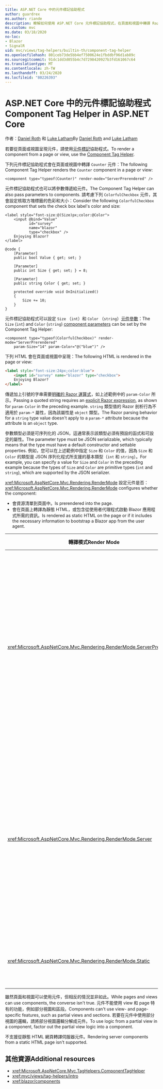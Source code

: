```yaml
---
title: ASP.NET Core 中的元件標記協助程式
author: guardrex
ms.author: riande
description: 瞭解如何使用 ASP.NET Core 元件標記協助程式，在頁面和視圖中轉譯 Razor 元件。
ms.custom: mvc
ms.date: 03/18/2020
no-loc:
- Blazor
- SignalR
uid: mvc/views/tag-helpers/builtin-th/component-tag-helper
ms.openlocfilehash: 801ceb73de5bb4ef7500624e1fbddbf96d1ab89c
ms.sourcegitcommit: 91dc1dd3d055b4c7d7298420927b3fd161067c64
ms.translationtype: MT
ms.contentlocale: zh-TW
ms.lasthandoff: 03/24/2020
ms.locfileid: "80226393"
---
```

# <a name="component-tag-helper-in-aspnet-core"></a><span data-ttu-id="11dd6-103">ASP.NET Core 中的元件標記協助程式</span><span class="sxs-lookup"><span data-stu-id="11dd6-103">Component Tag Helper in ASP.NET Core</span></span>

<span data-ttu-id="11dd6-104">作者：[Daniel Roth](https://github.com/danroth27) 和 [Luke Latham](https://github.com/guardrex)</span><span class="sxs-lookup"><span data-stu-id="11dd6-104">By [Daniel Roth](https://github.com/danroth27) and [Luke Latham](https://github.com/guardrex)</span></span>

<span data-ttu-id="11dd6-105">若要從頁面或視圖呈現元件，請使用[元件標記](xref:Microsoft.AspNetCore.Mvc.TagHelpers.ComponentTagHelper)協助程式。</span><span class="sxs-lookup"><span data-stu-id="11dd6-105">To render a component from a page or view, use the [Component Tag Helper](xref:Microsoft.AspNetCore.Mvc.TagHelpers.ComponentTagHelper).</span></span>

<span data-ttu-id="11dd6-106">下列元件標記協助程式會在頁面或視圖中轉譯 `Counter` 元件：</span><span class="sxs-lookup"><span data-stu-id="11dd6-106">The following Component Tag Helper renders the `Counter` component in a page or view:</span></span>

```cshtml
<component type="typeof(Counter)" render-mode="ServerPrerendered" />
```

<span data-ttu-id="11dd6-107">元件標記協助程式也可以將參數傳遞給元件。</span><span class="sxs-lookup"><span data-stu-id="11dd6-107">The Component Tag Helper can also pass parameters to components.</span></span> <span data-ttu-id="11dd6-108">請考慮下列 `ColorfulCheckbox` 元件，其會設定核取方塊標籤的色彩和大小：</span><span class="sxs-lookup"><span data-stu-id="11dd6-108">Consider the following `ColorfulCheckbox` component that sets the check box label's color and size:</span></span>

```razor
<label style="font-size:@(Size)px;color:@Color">
    <input @bind="Value"
           id="survey" 
           name="blazor" 
           type="checkbox" />
    Enjoying Blazor?
</label>

@code {
    [Parameter]
    public bool Value { get; set; }

    [Parameter]
    public int Size { get; set; } = 8;

    [Parameter]
    public string Color { get; set; }

    protected override void OnInitialized()
    {
        Size += 10;
    }
}
```

<span data-ttu-id="11dd6-109">元件標記協助程式可以設定 `Size` （`int`）和 `Color` （`string`）[元件參數](xref:blazor/components#component-parameters)：</span><span class="sxs-lookup"><span data-stu-id="11dd6-109">The `Size` (`int`) and `Color` (`string`) [component parameters](xref:blazor/components#component-parameters) can be set by the Component Tag Helper:</span></span>

```cshtml
<component type="typeof(ColorfulCheckbox)" render-mode="ServerPrerendered" 
    param-Size="14" param-Color="@("blue")" />
```

<span data-ttu-id="11dd6-110">下列 HTML 會在頁面或視圖中呈現：</span><span class="sxs-lookup"><span data-stu-id="11dd6-110">The following HTML is rendered in the page or view:</span></span>

```html
<label style="font-size:24px;color:blue">
    <input id="survey" name="blazor" type="checkbox">
    Enjoying Blazor?
</label>
```

<span data-ttu-id="11dd6-111">傳遞加上引號的字串需要[明確的 Razor 運算式](xref:mvc/views/razor#explicit-razor-expressions)，如上述範例中的 `param-Color` 所示。</span><span class="sxs-lookup"><span data-stu-id="11dd6-111">Passing a quoted string requires an [explicit Razor expression](xref:mvc/views/razor#explicit-razor-expressions), as shown for `param-Color` in the preceding example.</span></span> <span data-ttu-id="11dd6-112">`string` 類型值的 Razor 剖析行為不適用於 `param-*` 屬性，因為該屬性是 `object` 類型。</span><span class="sxs-lookup"><span data-stu-id="11dd6-112">The Razor parsing behavior for a `string` type value doesn't apply to a `param-*` attribute because the attribute is an `object` type.</span></span>

<span data-ttu-id="11dd6-113">參數類型必須是可序列化的 JSON，這通常表示該類型必須有預設的函式和可設定的屬性。</span><span class="sxs-lookup"><span data-stu-id="11dd6-113">The parameter type must be JSON serializable, which typically means that the type must have a default constructor and settable properties.</span></span> <span data-ttu-id="11dd6-114">例如，您可以在上述範例中指定 `Size` 和 `Color` 的值，因為 `Size` 和 `Color` 的類型是 JSON 序列化程式所支援的基本類型（`int` 和 `string`）。</span><span class="sxs-lookup"><span data-stu-id="11dd6-114">For example, you can specify a value for `Size` and `Color` in the preceding example because the types of `Size` and `Color` are primitive types (`int` and `string`), which are supported by the JSON serializer.</span></span>

<span data-ttu-id="11dd6-115"><xref:Microsoft.AspNetCore.Mvc.Rendering.RenderMode> 設定元件是否：</span><span class="sxs-lookup"><span data-stu-id="11dd6-115"><xref:Microsoft.AspNetCore.Mvc.Rendering.RenderMode> configures whether the component:</span></span>

* <span data-ttu-id="11dd6-116">會資源清單到頁面中。</span><span class="sxs-lookup"><span data-stu-id="11dd6-116">Is prerendered into the page.</span></span>
* <span data-ttu-id="11dd6-117">會在頁面上轉譯為靜態 HTML，或包含從使用者代理程式啟動 Blazor 應用程式所需的資訊。</span><span class="sxs-lookup"><span data-stu-id="11dd6-117">Is rendered as static HTML on the page or if it includes the necessary information to bootstrap a Blazor app from the user agent.</span></span>

| <span data-ttu-id="11dd6-118">轉譯模式</span><span class="sxs-lookup"><span data-stu-id="11dd6-118">Render Mode</span></span> | <span data-ttu-id="11dd6-119">描述</span><span class="sxs-lookup"><span data-stu-id="11dd6-119">Description</span></span> |
| ----------- | ----------- |
| <xref:Microsoft.AspNetCore.Mvc.Rendering.RenderMode.ServerPrerendered> | <span data-ttu-id="11dd6-120">將元件轉譯為靜態 HTML，並包含 Blazor 伺服器應用程式的標記。</span><span class="sxs-lookup"><span data-stu-id="11dd6-120">Renders the component into static HTML and includes a marker for a Blazor Server app.</span></span> <span data-ttu-id="11dd6-121">當使用者代理程式啟動時，會使用此標記來啟動 Blazor 應用程式。</span><span class="sxs-lookup"><span data-stu-id="11dd6-121">When the user-agent starts, this marker is used to bootstrap a Blazor app.</span></span> |
| <xref:Microsoft.AspNetCore.Mvc.Rendering.RenderMode.Server> | <span data-ttu-id="11dd6-122">呈現 Blazor 伺服器應用程式的標記。</span><span class="sxs-lookup"><span data-stu-id="11dd6-122">Renders a marker for a Blazor Server app.</span></span> <span data-ttu-id="11dd6-123">不包含來自元件的輸出。</span><span class="sxs-lookup"><span data-stu-id="11dd6-123">Output from the component isn't included.</span></span> <span data-ttu-id="11dd6-124">當使用者代理程式啟動時，會使用此標記來啟動 Blazor 應用程式。</span><span class="sxs-lookup"><span data-stu-id="11dd6-124">When the user-agent starts, this marker is used to bootstrap a Blazor app.</span></span> |
| <xref:Microsoft.AspNetCore.Mvc.Rendering.RenderMode.Static> | <span data-ttu-id="11dd6-125">將元件轉譯為靜態 HTML。</span><span class="sxs-lookup"><span data-stu-id="11dd6-125">Renders the component into static HTML.</span></span> |

<span data-ttu-id="11dd6-126">雖然頁面和視圖可以使用元件，但相反的情況並非如此。</span><span class="sxs-lookup"><span data-stu-id="11dd6-126">While pages and views can use components, the converse isn't true.</span></span> <span data-ttu-id="11dd6-127">元件不能使用 view 和 page 特有的功能，例如部分視圖和區段。</span><span class="sxs-lookup"><span data-stu-id="11dd6-127">Components can't use view- and page-specific features, such as partial views and sections.</span></span> <span data-ttu-id="11dd6-128">若要在元件中使用部分視圖的邏輯，請將部分視圖邏輯分解成元件。</span><span class="sxs-lookup"><span data-stu-id="11dd6-128">To use logic from a partial view in a component, factor out the partial view logic into a component.</span></span>

<span data-ttu-id="11dd6-129">不支援從靜態 HTML 網頁轉譯伺服器元件。</span><span class="sxs-lookup"><span data-stu-id="11dd6-129">Rendering server components from a static HTML page isn't supported.</span></span>

## <a name="additional-resources"></a><span data-ttu-id="11dd6-130">其他資源</span><span class="sxs-lookup"><span data-stu-id="11dd6-130">Additional resources</span></span>

* <xref:Microsoft.AspNetCore.Mvc.TagHelpers.ComponentTagHelper>
* <xref:mvc/views/tag-helpers/intro>
* <xref:blazor/components>
